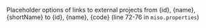 Placeholder options of links to external projects from {id}, {name}, {shortName} to {id}, {name}, {code} (line 72-76 in `miso.properties`)